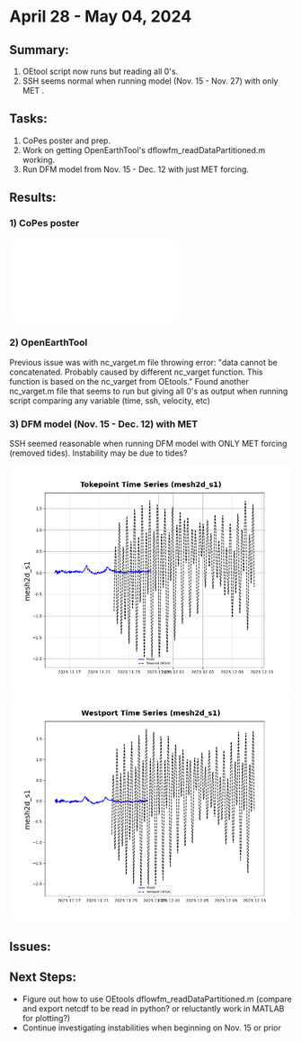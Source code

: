 # April 28 - May 04, 2024

## Summary:
1) OEtool script now runs but reading all 0's. <br>
2) SSH seems normal when running model (Nov. 15 - Nov. 27) with only MET .

## Tasks:
1) CoPes poster and prep.<br>
2) Work on getting OpenEarthTool's dflowfm_readDataPartitioned.m working.<br>
3) Run DFM model from Nov. 15 - Dec. 12 with just MET forcing.<br>

## Results:
### 1) CoPes poster
![CoPes poster)](../Figures/050624meeting/Chiu_CoPes_poster_v2.pdf)

### 2) OpenEarthTool
Previous issue was with nc_varget.m file throwing error: "data cannot be concatenated. Probably caused by different nc_varget function. This function is based on the nc_varget from OEtools." Found another nc_varget.m file that seems to run but giving all 0's as output when running script comparing any variable (time, ssh, velocity, etc)

### 3) DFM model (Nov. 15 - Dec. 12) with MET
SSH seemed reasonable when running DFM model with ONLY MET forcing (removed tides). Instability may be due to tides?

![(SSH at Tokepoint)](../Figures/050624meeting/METForcing.png)
![(SSH at Westport)](../Figures/050624meeting/westport_wl.png)

## Issues:

## Next Steps:
- Figure out how to use OEtools dflowfm_readDataPartitioned.m (compare and export netcdf to be read in python? or reluctantly work in MATLAB for plotting?)
- Continue investigating instabilities when beginning on Nov. 15 or prior 

